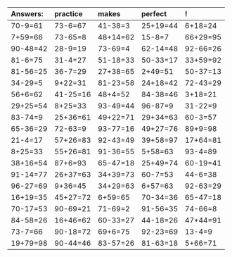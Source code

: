 | Answers: | practice | makes | perfect | ! |
| :--- | :--- | :--- | :--- | :--- |
| 70-9=61 | 73-6=67 | 41-38=3 | 25+19=44 | 6+18=24 | 
| 7+59=66 | 73-65=8 | 48+14=62 | 15-8=7 | 66+29=95 | 
| 90-48=42 | 28-9=19 | 73-69=4 | 62-14=48 | 92-66=26 | 
| 81-6=75 | 31-4=27 | 51-18=33 | 50-33=17 | 33+59=92 | 
| 81-56=25 | 36-7=29 | 27+38=65 | 2+49=51 | 50-37=13 | 
| 34-29=5 | 9+22=31 | 81-23=58 | 24+18=42 | 72-43=29 | 
| 56+6=62 | 41-25=16 | 48+4=52 | 84-38=46 | 3+18=21 | 
| 29+25=54 | 8+25=33 | 93-49=44 | 96-87=9 | 31-22=9 | 
| 83-74=9 | 25+36=61 | 49+22=71 | 29+34=63 | 60-3=57 | 
| 65-36=29 | 72-63=9 | 93-77=16 | 49+27=76 | 89+9=98 | 
| 21-4=17 | 57+26=83 | 92-43=49 | 39+58=97 | 17+64=81 | 
| 8+25=33 | 55+26=81 | 91-36=55 | 5+58=63 | 93-4=89 | 
| 38+16=54 | 87+6=93 | 65-47=18 | 25+49=74 | 60-19=41 | 
| 91-14=77 | 26+37=63 | 34+39=73 | 60-7=53 | 44-6=38 | 
| 96-27=69 | 9+36=45 | 34+29=63 | 6+57=63 | 92-63=29 | 
| 16+19=35 | 45+27=72 | 6+59=65 | 70-34=36 | 65-47=18 | 
| 70-17=53 | 90-69=21 | 71-69=2 | 91-56=35 | 74-66=8 | 
| 84-58=26 | 16+46=62 | 60-33=27 | 44-18=26 | 47+44=91 | 
| 73-7=66 | 90-18=72 | 69+6=75 | 92-23=69 | 13-4=9 | 
| 19+79=98 | 90-44=46 | 83-57=26 | 81-63=18 | 5+66=71 | 
